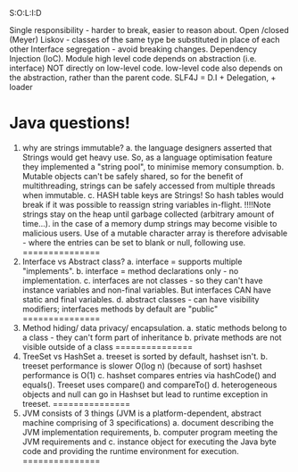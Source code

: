 S:O:L:I:D

Single responsibility - harder to break, easier to reason about.
Open /closed (Meyer)
Liskov - classes of the same type be substituted in place of each other
Interface segregation - avoid breaking changes.
Dependency Injection (IoC).  Module high level code depends on abstraction (i.e. interface) NOT directly on low-level code.  low-level code also depends on the abstraction, rather than the parent code.  SLF4J = D.I + Delegation, + loader


Java questions!
===============
1. why are strings immutable?
a. the language designers asserted that Strings would get heavy use.  So, as a language optimisation feature they implemented a "string pool", to minimise memory consumption.
b. Mutable objects can't be safely shared, so for the benefit of multithreading, strings can be safely accessed from multiple threads when immutable.
c. HASH table keys are Strings! So hash tables would break if it was possible to reassign string variables in-flight.
!!!!Note strings stay on the heap until garbage collected (arbitrary amount of time...).  in the case of a memory dump strings may become visible to malicious users.  Use of a mutable character array is therefore advisable - where the entries can be set to blank or null, following use.
===============
2. Interface vs Abstract class?
a. interface = supports multiple "implements".
b. interface = method declarations only -  no implementation.
c. interfaces are not classes - so they can't have instance variables and non-final variables.  But interfaces CAN have static and final variables.
d. abstract classes - can have visibility modifiers; interfaces methods by default are "public"
===============
3. Method hiding/ data privacy/ encapsulation.
a. static methods belong to a class - they can't form part of inheritance
b. private methods are not visible outside of a class
===============
4. TreeSet vs HashSet
a. treeset is sorted by default, hashset isn't.
b. treeset performance is slower O(log n) (because of sort) hashset performance is O(1)
c. hashset compares entries via hashCode() and equals().  Treeset uses compare() and compareTo()
d. heterogeneous objects and null can go in Hashset but lead to runtime exception in treeset.
===============
5.  JVM consists of 3 things (JVM is a platform-dependent, abstract machine comprising of 3 specifications)
a. document describing the JVM implementation requirements,
b. computer program meeting the JVM requirements and
c. instance object for executing the Java byte code and providing the runtime environment for execution.
===============
